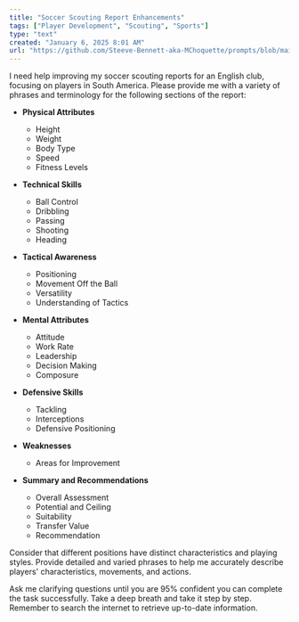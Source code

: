 ```yaml
---
title: "Soccer Scouting Report Enhancements"
tags: ["Player Development", "Scouting", "Sports"]
type: "text"
created: "January 6, 2025 8:01 AM"
url: "https://github.com/Steeve-Bennett-aka-MChoquette/prompts/blob/main/soccer_scouting_report_enhancements.md"
---
```


I need help improving my soccer scouting reports for an English club, focusing on players in South America. Please provide me with a variety of phrases and terminology for the following sections of the report:

- **Physical Attributes**
  - Height
  - Weight
  - Body Type
  - Speed
  - Fitness Levels

- **Technical Skills**
  - Ball Control
  - Dribbling
  - Passing
  - Shooting
  - Heading

- **Tactical Awareness**
  - Positioning
  - Movement Off the Ball
  - Versatility
  - Understanding of Tactics

- **Mental Attributes**
  - Attitude
  - Work Rate
  - Leadership
  - Decision Making
  - Composure

- **Defensive Skills**
  - Tackling
  - Interceptions
  - Defensive Positioning

- **Weaknesses**
  - Areas for Improvement

- **Summary and Recommendations**
  - Overall Assessment
  - Potential and Ceiling
  - Suitability
  - Transfer Value
  - Recommendation

Consider that different positions have distinct characteristics and playing styles. Provide detailed and varied phrases to help me accurately describe players' characteristics, movements, and actions.

Ask me clarifying questions until you are 95% confident you can complete the task successfully. Take a deep breath and take it step by step. Remember to search the internet to retrieve up-to-date information.